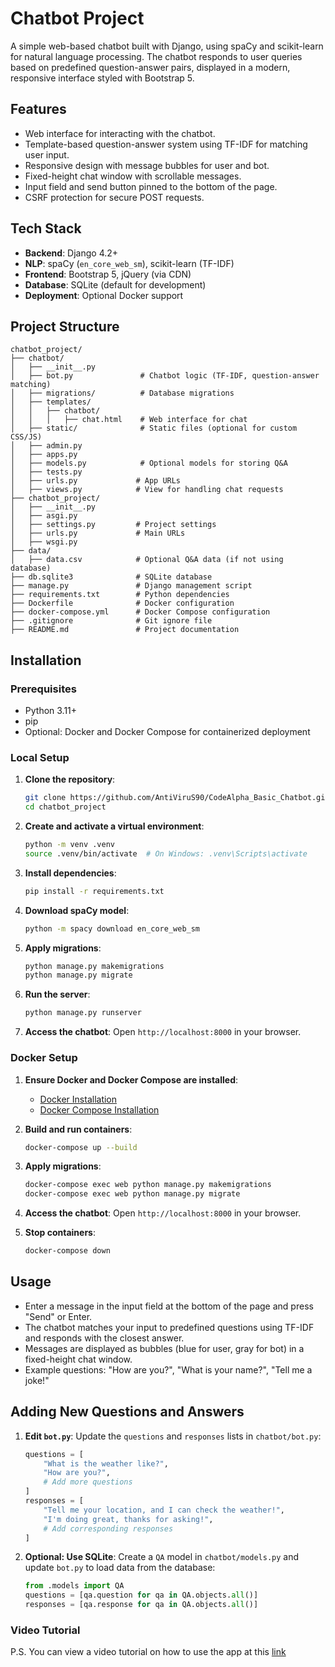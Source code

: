 # Chatbot Project

A simple web-based chatbot built with Django, using spaCy and scikit-learn for natural language processing. The chatbot responds to user queries based on predefined question-answer pairs, displayed in a modern, responsive interface styled with Bootstrap 5.

## Features
- Web interface for interacting with the chatbot.
- Template-based question-answer system using TF-IDF for matching user input.
- Responsive design with message bubbles for user and bot.
- Fixed-height chat window with scrollable messages.
- Input field and send button pinned to the bottom of the page.
- CSRF protection for secure POST requests.

## Tech Stack
- **Backend**: Django 4.2+
- **NLP**: spaCy (`en_core_web_sm`), scikit-learn (TF-IDF)
- **Frontend**: Bootstrap 5, jQuery (via CDN)
- **Database**: SQLite (default for development)
- **Deployment**: Optional Docker support

## Project Structure
```
chatbot_project/
├── chatbot/
│   ├── __init__.py
│   ├── bot.py               # Chatbot logic (TF-IDF, question-answer matching)
│   ├── migrations/          # Database migrations
│   ├── templates/
│   │   ├── chatbot/
│   │   │   ├── chat.html    # Web interface for chat
│   ├── static/              # Static files (optional for custom CSS/JS)
│   ├── admin.py
│   ├── apps.py
│   ├── models.py            # Optional models for storing Q&A
│   ├── tests.py
│   ├── urls.py             # App URLs
│   ├── views.py            # View for handling chat requests
├── chatbot_project/
│   ├── __init__.py
│   ├── asgi.py
│   ├── settings.py         # Project settings
│   ├── urls.py             # Main URLs
│   ├── wsgi.py
├── data/
│   ├── data.csv            # Optional Q&A data (if not using database)
├── db.sqlite3              # SQLite database
├── manage.py               # Django management script
├── requirements.txt        # Python dependencies
├── Dockerfile              # Docker configuration
├── docker-compose.yml      # Docker Compose configuration
├── .gitignore              # Git ignore file
├── README.md               # Project documentation
```

## Installation

### Prerequisites
- Python 3.11+
- pip
- Optional: Docker and Docker Compose for containerized deployment

### Local Setup
1. **Clone the repository**:
   ```bash
   git clone https://github.com/AntiViruS90/CodeAlpha_Basic_Chatbot.git
   cd chatbot_project
   ```

2. **Create and activate a virtual environment**:
   ```bash
   python -m venv .venv
   source .venv/bin/activate  # On Windows: .venv\Scripts\activate
   ```

3. **Install dependencies**:
   ```bash
   pip install -r requirements.txt
   ```

4. **Download spaCy model**:
   ```bash
   python -m spacy download en_core_web_sm
   ```

5. **Apply migrations**:
   ```bash
   python manage.py makemigrations
   python manage.py migrate
   ```

6. **Run the server**:
   ```bash
   python manage.py runserver
   ```

7. **Access the chatbot**:
   Open `http://localhost:8000` in your browser.

### Docker Setup
1. **Ensure Docker and Docker Compose are installed**:
   - [Docker Installation](https://docs.docker.com/get-docker/)
   - [Docker Compose Installation](https://docs.docker.com/compose/install/)

2. **Build and run containers**:
   ```bash
   docker-compose up --build
   ```

3. **Apply migrations**:
   ```bash
   docker-compose exec web python manage.py makemigrations
   docker-compose exec web python manage.py migrate
   ```

4. **Access the chatbot**:
   Open `http://localhost:8000` in your browser.

5. **Stop containers**:
   ```bash
   docker-compose down
   ```

## Usage
- Enter a message in the input field at the bottom of the page and press "Send" or Enter.
- The chatbot matches your input to predefined questions using TF-IDF and responds with the closest answer.
- Messages are displayed as bubbles (blue for user, gray for bot) in a fixed-height chat window.
- Example questions: "How are you?", "What is your name?", "Tell me a joke!"

## Adding New Questions and Answers
1. **Edit `bot.py`**:
   Update the `questions` and `responses` lists in `chatbot/bot.py`:
   ```python
   questions = [
       "What is the weather like?",
       "How are you?",
       # Add more questions
   ]
   responses = [
       "Tell me your location, and I can check the weather!",
       "I'm doing great, thanks for asking!",
       # Add corresponding responses
   ]
   ```

2. **Optional: Use SQLite**:
   Create a `QA` model in `chatbot/models.py` and update `bot.py` to load data from the database:
   ```python
   from .models import QA
   questions = [qa.question for qa in QA.objects.all()]
   responses = [qa.response for qa in QA.objects.all()]
   ```

### Video Tutorial
P.S. You can view a video tutorial on how to use the app at this [link](https://drive.google.com/file/d/1dy1k7J8_wGHI_9X2SBhbxHwMPjgky1-N/view?usp=sharing)
